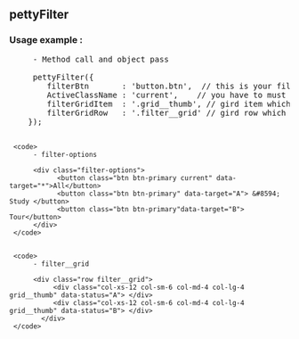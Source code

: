 ## pettyFilter 
### Usage example :

<pre>
     - Method call and object pass
  
     pettyFilter({
        filterBtn       : 'button.btn',  // this is your filter button which is the get targated value
        ActiveClassName : 'current',    // you have to must use by class name
        filterGridItem  : '.grid__thumb', // gird item which is your filter item
        filterGridRow   : '.filter__grid' // gird row which is the parrent of  filter item or grid item
    });
    
</pre>

     <code>
          - filter-options
          
          <div class="filter-options">
                <button class="btn btn-primary current" data-target="*">All</button>
                <button class="btn btn-primary" data-target="A"> &#8594; Study </button>
                <button class="btn btn-primary"data-target="B"> Tour</button>
          </div>
     </code>


     <code>
          - filter__grid
          
          <div class="row filter__grid">
               <div class="col-xs-12 col-sm-6 col-md-4 col-lg-4 grid__thumb" data-status="A"> </div>
               <div class="col-xs-12 col-sm-6 col-md-4 col-lg-4 grid__thumb" data-status="B"> </div>
            </div>
     </code>



      
